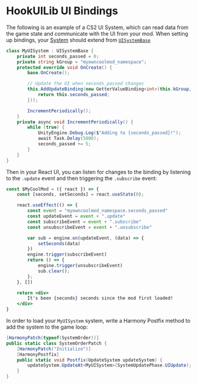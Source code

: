 # HookUILib UI Bindings

The following is an example of a CS2 UI System, which can read data from the game state and communicate with the UI from your mod. When setting up bindings, your [System](https://cities2modding.github.io/wiki/reference/ecs/system.html) should extend from [`UISystemBase`](https://cities2modding.github.io/wiki/reference/game-ui/uisystembase.html)

```csharp
class MyUISystem : UISystemBase {
    private int seconds_passed = 0;
    private string kGroup = "myowncoolmod_namespace";
    protected override void OnCreate() {
        base.OnCreate();

        // Update the UI when seconds_passed changes
        this.AddUpdateBinding(new GetterValueBinding<int>(this.kGroup, "seconds_passed", () => {
            return this.seconds_passed;
        }));

        IncrementPeriodically();
    }
    private async void IncrementPeriodically() {
        while (true) {
            UnityEngine.Debug.Log($"Adding to {seconds_passed}!");
            await Task.Delay(5000);
            seconds_passed += 5;
        }
    }
}
```

Then in your React UI, you can listen for changes to the binding by listening to the `.update` event and then triggering the `.subscribe` event:

```jsx
const $MyCoolMod = ({ react }) => {
    const [seconds, setSeconds] = react.useState(0);

    react.useEffect(() => {
        const event = "myowncoolmod_namespace.seconds_passed"
        const updateEvent = event + ".update"
        const subscribeEvent = event + ".subscribe"
        const unsubscribeEvent = event + ".unsubscribe"

        var sub = engine.on(updateEvent, (data) => {
            setSeconds(data)
        })
        engine.trigger(subscribeEvent)
        return () => {
            engine.trigger(unsubscribeEvent)
            sub.clear();
        };
    }, [])

    return <div>
        It's been {seconds} seconds since the mod first loaded!
    </div>
}
```

In order to load your `MyUISystem` system, write a Harmony Postfix method to add the system to the game loop:

```csharp
[HarmonyPatch(typeof(SystemOrder))]
public static class SystemOrderPatch {
    [HarmonyPatch("Initialize")]
    [HarmonyPostfix]
    public static void Postfix(UpdateSystem updateSystem) {
        updateSystem.UpdateAt<MyUISystem>(SystemUpdatePhase.UIUpdate);
    }
}
```
